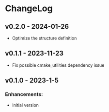 # ChangeLog

## v0.2.0 - 2024-01-26

* Optimize the structure definition

## v0.1.1 - 2023-11-23

* Fix possible cmake_utilities dependency issue

## v0.1.0 - 2023-1-5

### Enhancements:

* Initial version
